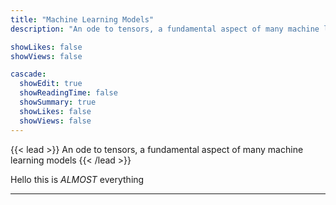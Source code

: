 ```yaml
---
title: "Machine Learning Models"
description: "An ode to tensors, a fundamental aspect of many machine learning models"

showLikes: false
showViews: false

cascade:
  showEdit: true
  showReadingTime: false
  showSummary: true
  showLikes: false
  showViews: false
---
```


{{< lead >}}
An ode to tensors, a fundamental aspect of many machine learning models
{{< /lead >}}

Hello this is *ALMOST* everything

---
